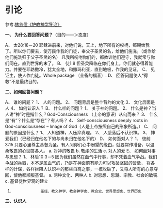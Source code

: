 # 引论
参考:[林慈信《护教神学导论》](http://godoor.net/jidianlinks/hjsxdl.doc)

**一、 为什么要回答问题？**（目的――＞态度）

A、  太28:18－20 耶稣进前来，对他们说，天上，地下所有的权柄，都赐给我了。所以你们要去，使万民作我的门徒，奉父子圣灵的名，给他们施洗。（或作给他们施洗归于父子圣灵的名） 凡我所吩咐你们的，都教训他们遵守，我就常与你们同在，直到世界的末了。
B、  徒1:8 但圣灵降临在你们身上，你们就必得着能力。并要在耶路撒冷，犹太全地，和撒玛利亚，直到地极，作我的见证。
C、  见证主，使人作门徒。Whole package （全备的福音）.
D、  回答问题使人“得救”不是最终目的。

**二、如何回答问题？**

A、  谁的问题？
1、 人的问题。
2、 问题背后是整个背约的文化
3、 文化后面是人
4、 如何认识人？
B、  什么样的问题？
1、 关于神的问题。
2、 什么是神？当人讲“神”时是指什么？God-Consciousness （上帝的意识）从何而来？
3、 什么是“有”？什么是“存在”？有人吗？
4、 Self-consciousness deeply roots in God-consciousness – Image of God（人是上帝按照自己的形象所造。）
C、  问题的原因是什么？
1、 人知道神，人压抑真理。
2、 人堕落后不认识神。
3、 神爱我们（已经归在他名下的与尚未归在他名下的）
D、  如何面对人？
1、 彼前3:15 只要心里尊主基督为圣。有人问你们心中盼望的缘由，就要常作准备，以温柔敬畏的心回答各人。
a.      对神的敬畏
b.      敬虔的生活
c.      对人的爱
E、   如何面对事与思想？
1、 林后10:3－5 因为我们虽然在血气中行事，却不凭着血气争战。我们争战的兵器，本不是属血气的，乃是在神面前有能力可以攻破坚固的营垒， 将各样的计谋，各样拦阻人认识神的那些自高之事，一概攻破了，又将人所有的心意夺回，使他都顺服基督。
a.      两种文化、两种人
b.      对思想、思潮、宗教、社会的敏锐
c.      基督徒世界观的建立
1)                  圣经、教义神学、教会神学史、教会史、世界思想史、世界历史

**三、认识人**

